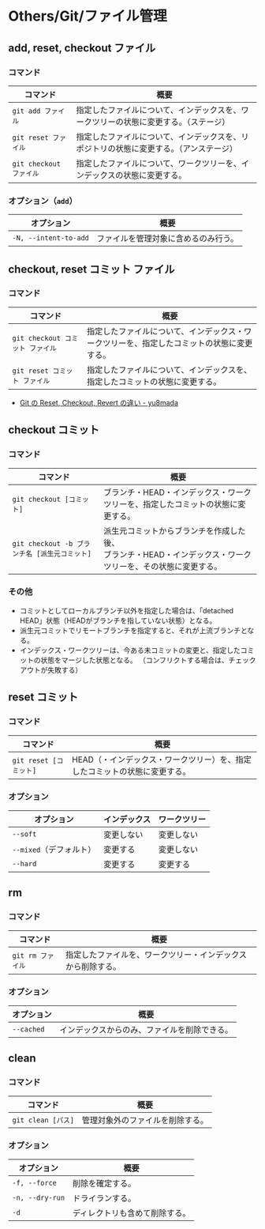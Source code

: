 # Others/Git/ファイル管理

## add, reset, checkout ファイル

### コマンド

| コマンド                | 概要                                                         |
| ----------------------- | ------------------------------------------------------------ |
| `git add ファイル`      | 指定したファイルについて、インデックスを、ワークツリーの状態に変更する。（ステージ） |
| `git reset ファイル`    | 指定したファイルについて、インデックスを、リポジトリの状態に変更する。（アンステージ） |
| `git checkout ファイル` | 指定したファイルについて、ワークツリーを、インデックスの状態に変更する。 |

### オプション（`add`）

| オプション            | 概要                                 |
| --------------------- | ------------------------------------ |
| `-N, --intent-to-add` | ファイルを管理対象に含めるのみ行う。 |

## checkout, reset コミット ファイル

### コマンド

| コマンド                         | 概要                                                         |
| -------------------------------- | ------------------------------------------------------------ |
| `git checkout コミット ファイル` | 指定したファイルについて、インデックス・ワークツリーを、指定したコミットの状態に変更する。 |
| `git reset コミット ファイル`    | 指定したファイルについて、インデックスを、指定したコミットの状態に変更する。 |

- [Git の Reset, Checkout, Revert の違い - yu8mada](https://yu8mada.com/2018/06/01/the-difference-between-reset-checkout-and-revert-in-git/)

## checkout コミット

### コマンド

| コマンド                                      | 概要                                                         |
| --------------------------------------------- | ------------------------------------------------------------ |
| `git checkout [コミット]`                     | ブランチ・HEAD・インデックス・ワークツリーを、指定したコミットの状態に変更する。 |
| `git checkout -b ブランチ名 [派生元コミット]` | 派生元コミットからブランチを作成した後、<br />ブランチ・HEAD・インデックス・ワークツリーを、その状態に変更する。 |

### その他

- コミットとしてローカルブランチ以外を指定した場合は、「detached HEAD」状態（HEADがブランチを指していない状態）となる。
- 派生元コミットでリモートブランチを指定すると、それが上流ブランチとなる。
- インデックス・ワークツリーは、今ある未コミットの変更と、指定したコミットの状態をマージした状態となる。
  （コンフリクトする場合は、チェックアウトが失敗する）

## reset コミット

### コマンド

| コマンド               | 概要                                                         |
| ---------------------- | ------------------------------------------------------------ |
| `git reset [コミット]` | HEAD（・インデックス・ワークツリー）を、指定したコミットの状態に変更する。 |

### オプション

| オプション              | インデックス | ワークツリー |
| ----------------------- | ------------ | ------------ |
| `--soft`                | 変更しない   | 変更しない   |
| `--mixed`（デフォルト） | 変更する     | 変更しない   |
| `--hard`                | 変更する     | 変更する     |

## rm

### コマンド

| コマンド          | 概要                                                         |
| ----------------- | ------------------------------------------------------------ |
| `git rm ファイル` | 指定したファイルを、ワークツリー・インデックスから削除する。 |

### オプション

| オプション | 概要                                         |
| ---------- | -------------------------------------------- |
| `--cached` | インデックスからのみ、ファイルを削除できる。 |

## clean

### コマンド

| コマンド           | 概要                             |
| ------------------ | -------------------------------- |
| `git clean [パス]` | 管理対象外のファイルを削除する。 |

### オプション

| オプション      | 概要                           |
| --------------- | ------------------------------ |
| `-f, --force`   | 削除を確定する。               |
| `-n, --dry-run` | ドライランする。               |
| `-d`            | ディレクトリも含めて削除する。 |
